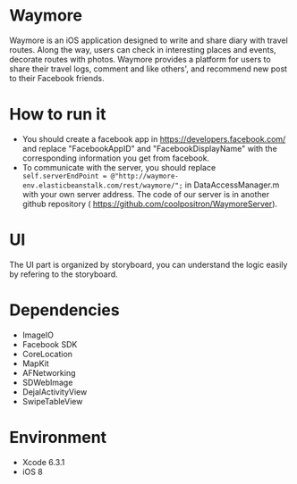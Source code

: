 # Waymore
Waymore is an iOS application designed to write and share diary with travel routes. Along the way, users can check in interesting places and events, decorate routes with photos. Waymore provides a platform for users to share their travel logs, comment and like others', and recommend new post to their Facebook friends.

# How to run it
+ You should create a facebook app in https://developers.facebook.com/ and replace "FacebookAppID" and "FacebookDisplayName" with the corresponding information you get from facebook.
+ To communicate with the server, you should replace ` self.serverEndPoint = @"http://waymore-env.elasticbeanstalk.com/rest/waymore/";` in DataAccessManager.m with your own server address. The code of our server is in another github repository ( https://github.com/coolpositron/WaymoreServer).

# UI 
The UI part is organized by storyboard, you can understand the logic easily by refering to the storyboard.

# Dependencies
+ ImageIO
+ Facebook SDK
+ CoreLocation
+ MapKit
+ AFNetworking
+ SDWebImage
+ DejalActivityView
+ SwipeTableView

# Environment
+ Xcode 6.3.1
+ iOS 8
